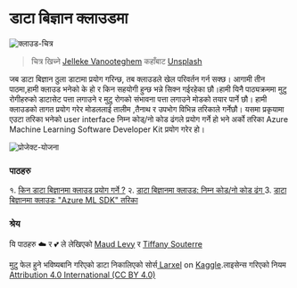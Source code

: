# डाटा बिज्ञान क्लाउडमा

![क्लाउड-चित्र](images/cloud-picture.jpg)

>चित्र खिच्ने [Jelleke Vanooteghem](https://unsplash.com/@ilumire) कहाँबाट [Unsplash](https://unsplash.com/s/photos/cloud?orientation=landscape)

जब डाटा बिज्ञान ठुला डाटामा प्रयोग गरिन्छ, तब  क्लाउडले खेल परिवर्तन गर्न सक्छ। आगामी तीन पाठमा,हामी क्लाउड भनेको के हो र किन सहयोगी हुन्छ भन्ने सिक्न गईरहेका छौ।हामी यिनै पाठ्यक्रममा मुटु रोगीहरुको डाटासेट पत्ता लगाउने र मुटु रोगको संभावना पत्ता लगाउने मोडको तयार पार्ने छौ। हामी क्लाउडको तागत प्रयोग गरेर मोडललाई तालीम ,तैनाथ र उपभोग विभिन्न तरिकाले गर्नेछौ। यसमा प्रकृयामा एउटा तरिका भनेको user interface निम्न कोड्/नो कोड ढंगले प्रयोग गर्ने हो भने अर्को तरिका Azure Machine Learning Software Developer Kit प्रयोग गरेर हो।

![प्रोजेक्ट-योजना](19-Azure/images/project-schema.PNG)

### पाठहरु
१. [किन डाटा बिज्ञानमा क्लाउड प्रयोग गर्ने ?](१७-परिचय/README.md)
२. [डाटा बिज्ञानमा क्लाउड: निम्न कोड्/नो कोड ढंग ](१८-निम्न-कोड्/README.md)
3. [डाटा बिज्ञानमा क्लाउडः "Azure ML SDK" तरिका ](19-Azure/README.md)

### श्रेय 
यि पाठहरु ☁️ र 💕 ले लेखिएको [Maud Levy](https://twitter.com/maudstweets) र [Tiffany Souterre](https://twitter.com/TiffanySouterre)

मुटु फेल हुने भविष्यबानि गरिएको डाटा निकालिएको सोर्स[
Larxel](https://www.kaggle.com/andrewmvd) on [Kaggle](https://www.kaggle.com/andrewmvd/heart-failure-clinical-data).लाइसेन्स गरिएको नियम [Attribution 4.0 International (CC BY 4.0)](https://creativecommons.org/licenses/by/4.0/)

